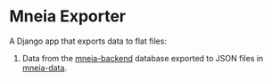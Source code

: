# Mneia Exporter #

A Django app that exports data to flat files:

1.  Data from the [mneia-backend](https://github.com/mneia-gr/mneia-backend) database exported to JSON files in
    [mneia-data](https://github.com/mneia-gr/mneia-data).
